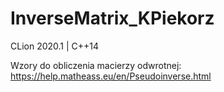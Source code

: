 # InverseMatrix_KPiekorz
CLion 2020.1 | C++14

Wzory do obliczenia macierzy odwrotnej:
https://help.matheass.eu/en/Pseudoinverse.html
